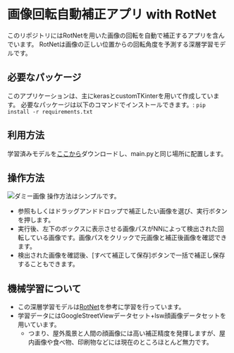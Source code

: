 # 画像回転自動補正アプリ with RotNet

このリポジトリにはRotNetを用いた画像の回転を自動で補正するアプリを含んでいます。
RotNetは画像の正しい位置からの回転角度を予測する深層学習モデルです。

## 必要なパッケージ
このアプリケーションは、主にkerasとcustomTKinterを用いて作成しています。
必要なパッケージは以下のコマンドでインストールできます。: `pip install -r requirements.txt`

## 利用方法
学習済みモデルを[ここから](https://drive.google.com/file/d/1wIc2q0tSDaDAdHhMym5hpSQixCFacJ5o/view?usp=sharing)ダウンロードし、main.pyと同じ場所に配置します。

## 操作方法
![ダミー画像](https://github.com/NaohiroKobayashi/RotNet/assets/72367261/85e0c440-1a25-472f-adb2-431df7b7b503)
操作方法はシンプルです。
- 参照もしくはドラッグアンドドロップで補正したい画像を選び、実行ボタンを押します。
- 実行後、左下のボックスに表示させる画像パスがNNによって検出された回転している画像です。画像パスをクリックで元画像と補正後画像を確認できます。
- 検出された画像を確認後、[すべて補正して保存]ボタンで一括で補正し保存することもできます。

## 機械学習について
- この深層学習モデルは[RotNet](https://github.com/d4nst/RotNet)を参考に学習を行っています。
- 学習データにはGoogleStreetViewデータセット+lsw顔画像データセットを用いています。
    - つまり、屋外風景と人間の顔画像には高い補正精度を発揮しますが、屋内画像や食べ物、印刷物などには現在のところほとんど無力です。
